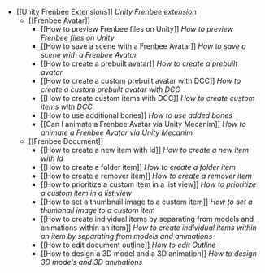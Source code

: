 * [[Unity Frenbee Extensions]] _Unity Frenbee extension_
  * [[Frenbee Avatar]]
    * [[How to preview Frenbee files on Unity]] _How to preview Frenbee files on Unity_
    * [[How to save a scene with a Frenbee Avatar]] _How to save a scene with a Frenbee Avatar_
    * [[How to create a prebuilt avatar]] _How to create a prebuilt avatar_
    * [[How to create a custom prebuilt avatar with DCC]] _How to create a custom prebuilt avatar with DCC_
    * [[How to create custom items with DCC]] _How to create custom items with DCC_
    * [[How to use additional bones]] _How to use added bones_
    * [[Can I animate a Frenbee Avatar via Unity Mecanim]] _How to animate a Frenbee Avatar via Unity Mecanim_
  * [[Frenbee Document]]
    * [[How to create a new item with Id]] _How to create a new item with Id_
    * [[How to create a folder item]] _How to create a folder item_
    * [[How to create a remover item]] _How to create a remover item_
    * [[How to prioritize a custom item in a list view]] _How to prioritize a custom item in a list view_
    * [[How to set a thumbnail image to a custom item]] _How to set a thumbnail image to a custom item_
    * [[How to create individual items by separating from models and animations within an item]] _How to create individual items within an item by separating from models and animations_
    * [[How to edit document outline]] _How to edit Outline_
    * [[How to design a 3D model and a 3D animation]] _How to design 3D models and 3D animations_
